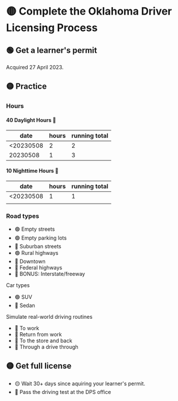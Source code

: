 # 🟡 Complete the Oklahoma Driver Licensing Process

## 🟢 Get a learner's permit
Acquired 27 April 2023.

## 🟡 Practice
### Hours
#### 40 Daylight Hours 🌄
|date|hours|running total|
|-|-|-|
|<20230508|2|2|
|20230508|1|3|
#### 10 Nighttime Hours 🌃
|date|hours|running total|
|-|-|-|
|<20230508|1|1|
||||

### Road types

* 🟢 Empty streets
* 🟢 Empty parking lots
* 🔴 Suburban streets
* 🟢 Rural highways
* 🔴 Downtown
* 🔴 Federal highways
* 🔴 BONUS: Interstate/freeway

Car types
* 🟢 SUV
* 🔴 Sedan

Simulate real-world driving routines
* 🔴 To work
* 🔴 Return from work
* 🔴 To the store and back
* 🔴 Through a drive through


## 🟡 Get full license
* 🟡 Wait 30+ days since aquiring your learner's permit.
* 🔴 Pass the driving test at the DPS office
